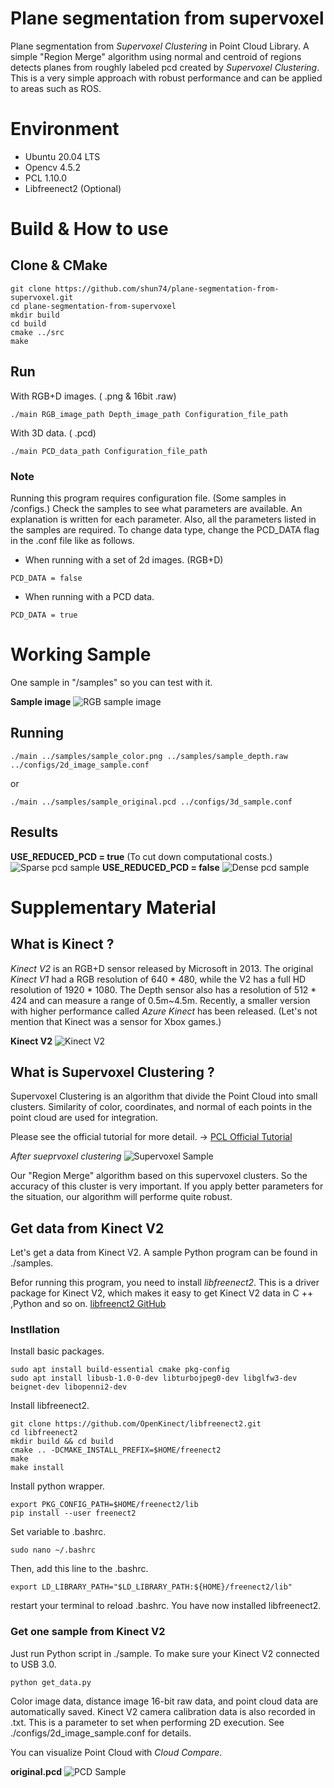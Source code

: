 # Plane segmentation from supervoxel
Plane segmentation from  *Supervoxel Clustering* in Point Cloud Library.
A simple "Region Merge" algorithm using normal and centroid of regions detects planes from roughly labeled pcd created by *Supervoxel Clustering*. This is a very simple approach with robust performance and can be applied to areas such as ROS.

# Environment

* Ubuntu 20.04 LTS
* Opencv 4.5.2
* PCL 1.10.0
* Libfreenect2 (Optional)

# Build & How to use

## Clone & CMake

```
git clone https://github.com/shun74/plane-segmentation-from-supervoxel.git
cd plane-segmentation-from-supervoxel
mkdir build
cd build
cmake ../src
make
```

## Run
With RGB+D images. ( .png & 16bit .raw)
```
./main RGB_image_path Depth_image_path Configuration_file_path
```

With 3D data. ( .pcd)
```
./main PCD_data_path Configuration_file_path
```

### **Note**

Running this program requires configuration file. (Some samples in /configs.) Check the samples to see what parameters are available. An explanation is written for each parameter. Also, all the parameters listed in the samples are required. To change data type, change the PCD_DATA flag in the .conf file like as follows.

- When running with a set of 2d images. (RGB+D)
```
PCD_DATA = false
```
- When running with a PCD data.
```
PCD_DATA = true
```

# Working Sample

One sample in "/samples" so you can test with it.

**Sample image**
![RGB sample image](./samples/sample_color.png "RGB sample image")

## Running

```
./main ../samples/sample_color.png ../samples/sample_depth.raw ../configs/2d_image_sample.conf
```
or
```
./main ../samples/sample_original.pcd ../configs/3d_sample.conf
```

## Results
**USE_REDUCED_PCD = true** (To cut down computational costs.)
![Sparse pcd sample](./images/working_sample1.png "sparse sample")
**USE_REDUCED_PCD = false**
![Dense pcd sample](./images/working_sample2.png "dense sample")

# Supplementary Material
## What is Kinect ?

*Kinect V2* is an RGB+D sensor released by Microsoft in 2013. The original *Kinect V1* had a RGB resolution of 640 * 480, while the V2 has a full HD resolution of 1920 * 1080. The Depth sensor also has a resolution of 512 * 424 and can measure a range of 0.5m~4.5m. Recently, a smaller version with higher performance called *Azure Kinect* has been released. (Let's not mention that Kinect was a sensor for Xbox games.)

**Kinect V2**
![Kinect V2](./images/kinect_v2.jpg "kinect v2")

## What is Supervoxel Clustering ?
Supervoxel Clustering is an algorithm that divide the Point Cloud into small clusters. Similarity of color, coordinates, and normal of each points in the point cloud are used for integration.

Please see the official tutorial for more detail. ->
[PCL Official Tutorial](https://pcl.readthedocs.io/projects/tutorials/en/latest/supervoxel_clustering.html)

*After sueprvoxel clustering*
![Supervoxel Sample](./images/supervoxel.png "supervoxel sample")

Our "Region Merge" algorithm based on this supervoxel clusters. So the accuracy of this cluster is very important. If you apply better parameters for the situation, our algorithm will performe quite robust.


## Get data from Kinect V2

Let's get a data from Kinect V2. A sample Python program can be found in ./samples.

Befor running this program, you need to install *libfreenect2*. This is a driver package for Kinect V2, which makes it easy to get Kinect V2 data in C ++ ,Python and so on. [libfreenct2 GitHub](https://github.com/OpenKinect/libfreenect2)

### Instllation

Install basic packages.
```
sudo apt install build-essential cmake pkg-config
sudo apt install libusb-1.0-0-dev libturbojpeg0-dev libglfw3-dev beignet-dev libopenni2-dev
```
Install libfreenect2.
```
git clone https://github.com/OpenKinect/libfreenect2.git
cd libfreenect2
mkdir build && cd build
cmake .. -DCMAKE_INSTALL_PREFIX=$HOME/freenect2
make
make install
```
Install python wrapper.
```
export PKG_CONFIG_PATH=$HOME/freenect2/lib
pip install --user freenect2
```
Set variable to .bashrc.
```
sudo nano ~/.bashrc
```
Then, add this line to the .bashrc.
```
export LD_LIBRARY_PATH="$LD_LIBRARY_PATH:${HOME}/freenect2/lib"
```
restart your terminal to reload .bashrc. You have now installed libfreenect2.

### Get one sample from Kinect V2

Just run Python script in ./sample. To make sure your Kinect V2 connected to USB 3.0.
```
python get_data.py
```
Color image data, distance image 16-bit raw data, and point cloud data are automatically saved. Kinect V2 camera calibration data is also recorded in .txt. This is a parameter to set when performing 2D execution. See ./configs/2d_image_sample.conf for details.

You can visualize Point Cloud with *Cloud Compare*.

**original.pcd**
![PCD Sample](./images/pcd_sample.png "pcd sample")